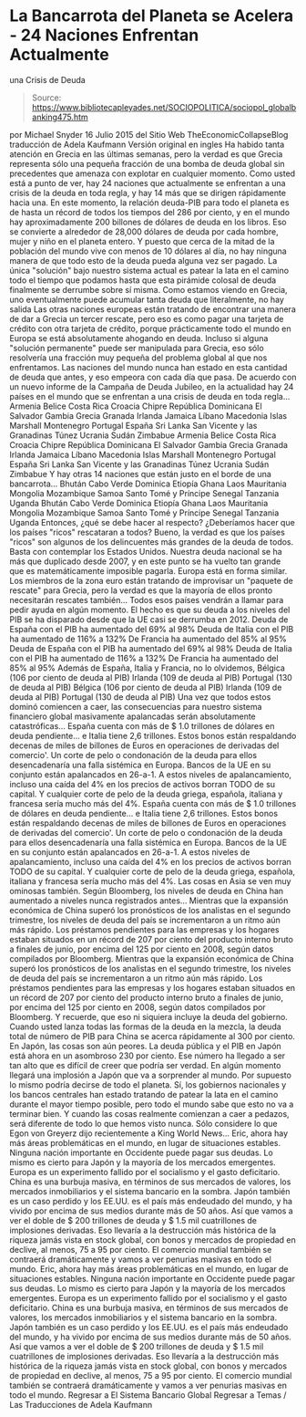 # La Bancarrota del Planeta se Acelera - 24 Naciones Enfrentan Actualmente 
una Crisis de Deuda

> Source: https://www.bibliotecapleyades.net/SOCIOPOLITICA/sociopol_globalbanking475.htm

por Michael Snyder 16 Julio 2015
del Sitio Web TheEconomicCollapseBlog
traducción de Adela Kaufmann Versión original en ingles
Ha habido tanta atención en Grecia en las últimas semanas, pero la verdad es que Grecia representa sólo una pequeña fracción de una bomba de deuda global sin precedentes que amenaza con explotar en cualquier momento.
Como usted está a punto de ver, hay 24 naciones que actualmente se enfrentan a una crisis de la deuda en toda regla, y hay 14 más que se dirigen rápidamente hacia una.
En este momento, la relación deuda-PIB para todo el planeta es de hasta un récord de todos los tiempos del 286 por ciento, y en el mundo hay aproximadamente 200 billones de dólares de deuda en los libros.
Eso se convierte a alrededor de 28,000 dólares de deuda por cada hombre, mujer y niño en el planeta entero.
Y puesto que cerca de la mitad de la población del mundo vive con menos de 10 dólares al día, no hay ninguna manera de que todo esto de la deuda pueda alguna vez ser pagado. La única "solución" bajo nuestro sistema actual es patear la lata en el camino todo el tiempo que podamos hasta que esta pirámide colosal de deuda finalmente se derrumbe sobre sí misma.
Como estamos viendo en Grecia, uno eventualmente puede acumular tanta deuda que literalmente, no hay salida
Las otras naciones europeas están tratando de encontrar una manera de dar a Grecia un tercer rescate, pero eso es como pagar una tarjeta de crédito con otra tarjeta de crédito, porque prácticamente todo el mundo en Europa se está absolutamente ahogando en deuda.
Incluso si alguna "solución permanente" puede ser manipulada para Grecia, eso sólo resolvería una fracción muy pequeña del problema global al que nos enfrentamos. Las naciones del mundo nunca han estado en esta cantidad de deuda que antes, y eso empeora con cada día que pasa.
De acuerdo con un nuevo informe de la Campaña de Deuda Jubileo, en la actualidad hay 24 países en el mundo que se enfrentan a una crisis de deuda en toda regla...
Armenia Belice Costa Rica Croacia Chipre República Dominicana El Salvador Gambia Grecia Granada Irlanda Jamaica Líbano Macedonia Islas Marshall Montenegro Portugal España Sri Lanka San Vicente y las Granadinas Túnez Ucrania Sudán Zimbabue
Armenia
Belice
Costa Rica
Croacia
Chipre
República Dominicana
El Salvador
Gambia
Grecia
Granada
Irlanda
Jamaica
Líbano
Macedonia
Islas Marshall
Montenegro
Portugal
España
Sri Lanka
San Vicente y las Granadinas
Túnez
Ucrania
Sudán
Zimbabue
Y hay otras 14 naciones que están justo en el borde de una bancarrota...
Bhután Cabo Verde Dominica Etiopía Ghana Laos Mauritania Mongolia Mozambique Samoa Santo Tomé y Príncipe Senegal Tanzania Uganda
Bhután
Cabo Verde
Dominica
Etiopía
Ghana
Laos
Mauritania
Mongolia
Mozambique
Samoa
Santo Tomé y Príncipe
Senegal
Tanzania
Uganda
Entonces, ¿qué se debe hacer al respecto? ¿Deberíamos hacer que los países "ricos" rescataran a todos?
Bueno, la verdad es que los países "ricos" son algunos de los delincuentes más grandes de la deuda de todos. Basta con contemplar los Estados Unidos. Nuestra deuda nacional se ha más que duplicado desde 2007, y en este punto se ha vuelto tan grande que es matemáticamente imposible pagarla.
Europa está en forma similar.
Los miembros de la zona euro están tratando de improvisar un "paquete de rescate" para Grecia, pero la verdad es que la mayoría de ellos pronto necesitarán rescates también...
Todos esos países vendrán a llamar para pedir ayuda en algún momento. El hecho es que su deuda a los niveles del PIB se ha disparado desde que la UE casi se derrumba en 2012.
Deuda de España con el PIB ha aumentado del 69% al 98% Deuda de Italia con el PIB ha aumentado de 116% a 132% De Francia ha aumentado del 85% al 95%
Deuda de España con el PIB ha aumentado del 69% al 98%
Deuda de Italia con el PIB ha aumentado de 116% a 132%
De Francia ha aumentado del 85% al 95%
Además de España, Italia y Francia, no lo olvidemos,
Bélgica (106 por ciento de deuda al PIB) Irlanda (109 de deuda al PIB) Portugal (130 de deuda al PIB)
Bélgica (106 por ciento de deuda al PIB)
Irlanda (109 de deuda al PIB)
Portugal (130 de deuda al PIB)
Una vez que todos estos dominó comiencen a caer, las consecuencias para nuestro sistema financiero global masivamente apalancadas serán absolutamente catastróficas...
España cuenta con más de $ 1.0 trillones de dólares en deuda pendiente... e Italia tiene 2,6 trillones. Estos bonos están respaldando decenas de miles de billones de Euros en operaciones de derivadas del comercio'. Un corte de pelo o condonación de la deuda para ellos desencadenaría una falla sistémica en Europa. Bancos de la UE en su conjunto están apalancados en 26-a-1. A estos niveles de apalancamiento, incluso una caída del 4% en los precios de activos borran TODO de su capital. Y cualquier corte de pelo de la deuda griega, española, italiana y francesa sería mucho más del 4%.
España cuenta con más de $ 1.0 trillones de dólares en deuda pendiente... e Italia tiene 2,6 trillones.
Estos bonos están respaldando decenas de miles de billones de Euros en operaciones de derivadas del comercio'. Un corte de pelo o condonación de la deuda para ellos desencadenaría una falla sistémica en Europa.
Bancos de la UE en su conjunto están apalancados en 26-a-1. A estos niveles de apalancamiento, incluso una caída del 4% en los precios de activos borran TODO de su capital. Y cualquier corte de pelo de la deuda griega, española, italiana y francesa sería mucho más del 4%.
Las cosas en Asia se ven muy ominosas también.
Según Bloomberg, los niveles de deuda en China han aumentado a niveles nunca registrados antes...
Mientras que la expansión económica de China superó los pronósticos de los analistas en el segundo trimestre, los niveles de deuda del país se incrementaron a un ritmo aún más rápido. Los préstamos pendientes para las empresas y los hogares estaban situados en un récord de 207 por ciento del producto interno bruto a finales de junio, por encima del 125 por ciento en 2008, según datos compilados por Bloomberg.
Mientras que la expansión económica de China superó los pronósticos de los analistas en el segundo trimestre, los niveles de deuda del país se incrementaron a un ritmo aún más rápido.
Los préstamos pendientes para las empresas y los hogares estaban situados en un récord de 207 por ciento del producto interno bruto a finales de junio, por encima del 125 por ciento en 2008, según datos compilados por Bloomberg.
Y recuerde, que eso ni siquiera incluye la deuda del gobierno. Cuando usted lanza todas las formas de la deuda en la mezcla, la deuda total de número de PIB para China se acerca rápidamente al 300 por ciento.
En Japón, las cosas son aún peores.
La deuda pública y el PIB en Japón está ahora en un asombroso 230 por ciento. Ese número ha llegado a ser tan alto que es difícil de creer que podría ser verdad. En algún momento llegará una implosión a Japón que va a sorprender al mundo.
Por supuesto lo mismo podría decirse de todo el planeta. Sí, los gobiernos nacionales y los bancos centrales han estado tratando de patear la lata en el camino durante el mayor tiempo posible, pero todo el mundo sabe que esto no va a terminar bien.
Y cuando las cosas realmente comienzan a caer a pedazos, será diferente de todo lo que hemos visto nunca.
Sólo considere lo que Egon von Greyerz dijo recientemente a King World News...
Eric, ahora hay más áreas problemáticas en el mundo, en lugar de situaciones estables. Ninguna nación importante en Occidente puede pagar sus deudas. Lo mismo es cierto para Japón y la mayoría de los mercados emergentes. Europa es un experimento fallido por el socialismo y el gasto deficitario. China es una burbuja masiva, en términos de sus mercados de valores, los mercados inmobiliarios y el sistema bancario en la sombra. Japón también es un caso perdido y los EE.UU. es el país más endeudado del mundo, y ha vivido por encima de sus medios durante más de 50 años. Así que vamos a ver el doble de $ 200 trillones de deuda y $ 1.5 mil cuatrillones de implosiones derivadas. Eso llevaría a la destrucción más histórica de la riqueza jamás vista en stock global, con bonos y mercados de propiedad en declive, al menos, 75 a 95 por ciento. El comercio mundial también se contraerá dramáticamente y vamos a ver penurias masivas en todo el mundo.
Eric, ahora hay más áreas problemáticas en el mundo, en lugar de situaciones estables. Ninguna nación importante en Occidente puede pagar sus deudas.
Lo mismo es cierto para Japón y la mayoría de los mercados emergentes. Europa es un experimento fallido por el socialismo y el gasto deficitario. China es una burbuja masiva, en términos de sus mercados de valores, los mercados inmobiliarios y el sistema bancario en la sombra.
Japón también es un caso perdido y los EE.UU. es el país más endeudado del mundo, y ha vivido por encima de sus medios durante más de 50 años.
Así que vamos a ver el doble de $ 200 trillones de deuda y $ 1.5 mil cuatrillones de implosiones derivadas. Eso llevaría a la destrucción más histórica de la riqueza jamás vista en stock global, con bonos y mercados de propiedad en declive, al menos, 75 a 95 por ciento.
El comercio mundial también se contraerá dramáticamente y vamos a ver penurias masivas en todo el mundo.
Regresar a El Sistema Bancario Global
Regresar a Temas / Las Traducciones de Adela Kaufmann
